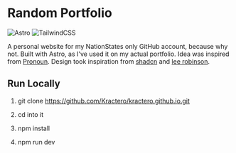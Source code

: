 # Random Portfolio

![Astro](https://img.shields.io/badge/astro-%232C2052.svg?style=for-the-badge&logo=astro&logoColor=white) ![TailwindCSS](https://img.shields.io/badge/tailwindcss-%2338B2AC.svg?style=for-the-badge&logo=tailwind-css&logoColor=white)

A personal website for my NationStates only GitHub account, because why not. Built with Astro, as I've used it on my actual portfolio. Idea was inspired from [Pronoun](https://github.com/esfalsa/esfalsa.github.io). Design took inspiration from [shadcn](https://shadcn.com/) and [lee robinson](https://leerob.io/).

## Run Locally

1. git clone https://github.com/Kractero/kractero.github.io.git

2. cd into it

3. npm install

4. npm run dev